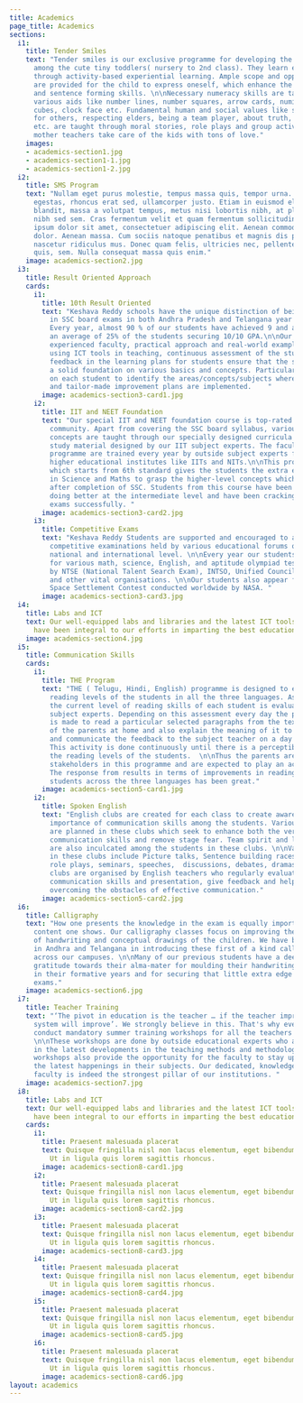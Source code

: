 ```yaml
---
title: Academics
page_title: Academics
sections:
  i1:
    title: Tender Smiles
    text: "Tender smiles is our exclusive programme for developing the multiple intelligences
      among the cute tiny toddlers( nursery to 2nd class). They learn essential competencies
      through activity-based experiential learning. Ample scope and opportunities
      are provided for the child to express oneself, which enhance the child's verbal
      and sentence forming skills. \n\nNecessary numeracy skills are taught using
      various aids like number lines, number squares, arrow cards, numicon, multilink
      cubes, clock face etc. Fundamental human and social values like sharing, caring
      for others, respecting elders, being a team player, about truth, love, fairness
      etc. are taught through moral stories, role plays and group activities. Our
      mother teachers take care of the kids with tons of love."
    images:
    - academics-section1.jpg
    - academics-section1-1.jpg
    - academics-section1-2.jpg
  i2:
    title: SMS Program
    text: "Nullam eget purus molestie, tempus massa quis, tempor urna. Nam nec nibh
      egestas, rhoncus erat sed, ullamcorper justo. Etiam in euismod elit. Integer
      blandit, massa a volutpat tempus, metus nisi lobortis nibh, at placerat ipsum
      nibh sed sem. Cras fermentum velit et quam fermentum sollicitudin. \n  \nLorem
      ipsum dolor sit amet, consectetuer adipiscing elit. Aenean commodo ligula eget
      dolor. Aenean massa. Cum sociis natoque penatibus et magnis dis parturient montes,
      nascetur ridiculus mus. Donec quam felis, ultricies nec, pellentesque eu, pretium
      quis, sem. Nulla consequat massa quis enim."
    image: academics-section2.jpg
  i3:
    title: Result Oriented Approach
    cards:
      i1:
        title: 10th Result Oriented
        text: "Keshava Reddy schools have the unique distinction of being a top performer
          in SSC board exams in both Andhra Pradesh and Telangana year on year consistently.
          Every year, almost 90 % of our students have achieved 9 and above GPA, with
          an average of 25% of the students securing 10/10 GPA.\n\nOur trained and
          experienced faculty, practical approach and real-world examples and scenarios,
          using ICT tools in teaching, continuous assessment of the students and integrating
          feedback in the learning plans for students ensure that the students have
          a solid foundation on various basics and concepts. Particular focus is given
          on each student to identify the areas/concepts/subjects where they are lagging,
          and tailor-made improvement plans are implemented.    "
        image: academics-section3-card1.jpg
      i2:
        title: IIT and NEET Foundation
        text: "Our special IIT and NEET foundation course is top-rated among the student
          community. Apart from covering the SSC board syllabus, various value-added
          concepts are taught through our specially designed curricula and supplemental
          study material designed by our IIT subject experts. The faculty in this
          programme are trained every year by outside subject experts from premier
          higher educational institutes like IITs and NITs.\n\nThis programme of ours
          which starts from 6th standard gives the students the extra edge required
          in Science and Maths to grasp the higher-level concepts which are taught
          after completion of SSC. Students from this course have been consistently
          doing better at the intermediate level and have been cracking IIT and NEET
          exams successfully. "
        image: academics-section3-card2.jpg
      i3:
        title: Competitive Exams
        text: "Keshava Reddy Students are supported and encouraged to appear for different
          competitive examinations held by various educational forums on a state,
          national and international level. \n\nEvery year our students are selected
          for various math, science, English, and aptitude olympiad tests conducted
          by NTSE (National Talent Search Exam), INTSO, Unified Council, KAT, SOF
          and other vital organisations. \n\nOur students also appear for the NSS
          Space Settlement Contest conducted worldwide by NASA. "
        image: academics-section3-card3.jpg
  i4:
    title: Labs and ICT
    text: Our well-equipped labs and libraries and the latest ICT tools and content
      have been integral to our efforts in imparting the best education to the children.
    image: academics-section4.jpg
  i5:
    title: Communication Skills
    cards:
      i1:
        title: THE Program
        text: "THE ( Telugu, Hindi, English) programme is designed to enhance the
          reading levels of the students in all the three languages. As a first step,
          the current level of reading skills of each student is evaluated by the
          subject experts. Depending on this assessment every day the particular student
          is made to read a particular selected paragraphs from the textbook in front
          of the parents at home and also explain the meaning of it to the parent
          and communicate the feedback to the subject teacher on a day to day basis.
          This activity is done continuously until there is a perceptible change in
          the reading levels of the students.  \n\nThus the parents are also made
          stakeholders in this programme and are expected to play an active role.
          The response from results in terms of improvements in reading levels of
          students across the three languages has been great."
        image: academics-section5-card1.jpg
      i2:
        title: Spoken English
        text: "English clubs are created for each class to create awareness on the
          importance of communication skills among the students. Various activities
          are planned in these clubs which seek to enhance both the verbal and non-verbal
          communication skills and remove stage fear. Team spirit and leadership qualities
          are also inculcated among the students in these clubs. \n\nVarious activities
          in these clubs include Picture talks, Sentence building races, Model conversations,
          role plays, seminars, speeches,  discussions, debates, dramas, etc. These
          clubs are organised by English teachers who regularly evaluate students
          communication skills and presentation, give feedback and help students in
          overcoming the obstacles of effective communication."
        image: academics-section5-card2.jpg
  i6:
    title: Calligraphy
    text: "How one presents the knowledge in the exam is equally important to the
      content one shows. Our calligraphy classes focus on improving the subtle nuances
      of handwriting and conceptual drawings of the children. We have been a pioneer
      in Andhra and Telangana in introducing these first of a kind calligraphy classes
      across our campuses. \n\nMany of our previous students have a deep sense of
      gratitude towards their alma-mater for moulding their handwriting so beautifully
      in their formative years and for securing that little extra edge in the competitive
      exams."
    image: academics-section6.jpg
  i7:
    title: Teacher Training
    text: "‘The pivot in education is the teacher … if the teacher improves, the education
      system will improve’. We strongly believe in this. That's why every year we
      conduct mandatory summer training workshops for all the teachers on our campuses.
      \n\nThese workshops are done by outside educational experts who are well versed
      in the latest developments in the teaching methods and methodologies. These
      workshops also provide the opportunity for the faculty to stay up to date on
      the latest happenings in their subjects. Our dedicated, knowledgeable and well-trained
      faculty is indeed the strongest pillar of our institutions. "
    image: academics-section7.jpg
  i8:
    title: Labs and ICT
    text: Our well-equipped labs and libraries and the latest ICT tools and content
      have been integral to our efforts in imparting the best education to the children.
    cards:
      i1:
        title: Praesent malesuada placerat
        text: Quisque fringilla nisl non lacus elementum, eget bibendum orci ornare.
          Ut in ligula quis lorem sagittis rhoncus.
        image: academics-section8-card1.jpg
      i2:
        title: Praesent malesuada placerat
        text: Quisque fringilla nisl non lacus elementum, eget bibendum orci ornare.
          Ut in ligula quis lorem sagittis rhoncus.
        image: academics-section8-card2.jpg
      i3:
        title: Praesent malesuada placerat
        text: Quisque fringilla nisl non lacus elementum, eget bibendum orci ornare.
          Ut in ligula quis lorem sagittis rhoncus.
        image: academics-section8-card3.jpg
      i4:
        title: Praesent malesuada placerat
        text: Quisque fringilla nisl non lacus elementum, eget bibendum orci ornare.
          Ut in ligula quis lorem sagittis rhoncus.
        image: academics-section8-card4.jpg
      i5:
        title: Praesent malesuada placerat
        text: Quisque fringilla nisl non lacus elementum, eget bibendum orci ornare.
          Ut in ligula quis lorem sagittis rhoncus.
        image: academics-section8-card5.jpg
      i6:
        title: Praesent malesuada placerat
        text: Quisque fringilla nisl non lacus elementum, eget bibendum orci ornare.
          Ut in ligula quis lorem sagittis rhoncus.
        image: academics-section8-card6.jpg
layout: academics
---
```


